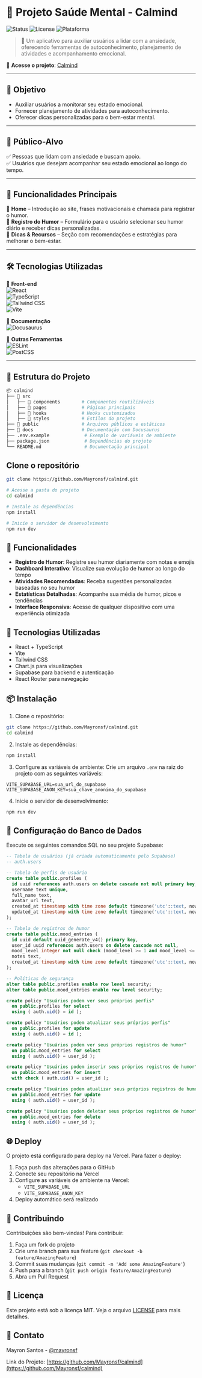 # 🌿 Projeto Saúde Mental - Calmind

![Status](https://img.shields.io/badge/Status-Em%20Desenvolvimento-yellow) 
![License](https://img.shields.io/badge/Licença-MIT-blue)
![Plataforma](https://img.shields.io/badge/Plataforma-Web-green)

> 🧘 Um aplicativo para auxiliar usuários a lidar com a ansiedade, oferecendo ferramentas de autoconhecimento, planejamento de atividades e acompanhamento emocional.

🔗 **Acesse o projeto**: [Calmind](https://calmind-sigma.vercel.app/)  

---

## 🧠 Objetivo

- Auxiliar usuários a monitorar seu estado emocional.  
- Fornecer planejamento de atividades para autoconhecimento.    
- Oferecer dicas personalizadas para o bem-estar mental.  

---

## 🎯 Público-Alvo

✅ Pessoas que lidam com ansiedade e buscam apoio.  
✅ Usuários que desejam acompanhar seu estado emocional ao longo do tempo.  

---

## 🚀 Funcionalidades Principais

📌 **Home** – Introdução ao site, frases motivacionais e chamada para registrar o humor.  
📌 **Registro do Humor** – Formulário para o usuário selecionar seu humor diário e receber dicas personalizadas.  
📌 **Dicas & Recursos** – Seção com recomendações e estratégias para melhorar o bem-estar.  

---

## 🛠️ Tecnologias Utilizadas

📌 **Front-end**  
![React](https://img.shields.io/badge/React-20232A?style=flat&logo=react&logoColor=61DAFB)  
![TypeScript](https://img.shields.io/badge/TypeScript-3178C6?style=flat&logo=typescript&logoColor=white)  
![Tailwind CSS](https://img.shields.io/badge/Tailwind_CSS-06B6D4?style=flat&logo=tailwindcss&logoColor=white)  
![Vite](https://img.shields.io/badge/Vite-B73BFE?style=flat&logo=vite&logoColor=FFD62E)  

📌 **Documentação**  
![Docusaurus](https://img.shields.io/badge/Docusaurus-FB7185?style=flat&logo=docusaurus&logoColor=white)  

📌 **Outras Ferramentas**  
![ESLint](https://img.shields.io/badge/ESLint-4B32C3?style=flat&logo=eslint&logoColor=white)  
![PostCSS](https://img.shields.io/badge/PostCSS-DD3A0A?style=flat&logo=postcss&logoColor=white)  

---

## 📂 Estrutura do Projeto

```bash
📦 calmind
├── 📁 src
│   ├── 📂 components        # Componentes reutilizáveis
│   ├── 📂 pages             # Páginas principais
│   ├── 📂 hooks             # Hooks customizados
│   ├── 📂 styles            # Estilos do projeto
├── 📁 public                # Arquivos públicos e estáticos
├── 📁 docs                  # Documentação com Docusaurus
├── .env.example             # Exemplo de variáveis de ambiente
├── package.json             # Dependências do projeto
└── README.md                # Documentação principal
```

## Clone o repositório
```bash
git clone https://github.com/Mayronsf/calmind.git

# Acesse a pasta do projeto
cd calmind

# Instale as dependências
npm install

# Inicie o servidor de desenvolvimento
npm run dev
```

## 🌟 Funcionalidades

- **Registro de Humor**: Registre seu humor diariamente com notas e emojis
- **Dashboard Interativo**: Visualize sua evolução de humor ao longo do tempo
- **Atividades Recomendadas**: Receba sugestões personalizadas baseadas no seu humor
- **Estatísticas Detalhadas**: Acompanhe sua média de humor, picos e tendências
- **Interface Responsiva**: Acesse de qualquer dispositivo com uma experiência otimizada

## 🚀 Tecnologias Utilizadas

- React + TypeScript
- Vite
- Tailwind CSS
- Chart.js para visualizações
- Supabase para backend e autenticação
- React Router para navegação

## 📦 Instalação

1. Clone o repositório:
```bash
git clone https://github.com/Mayronsf/calmind.git
cd calmind
```

2. Instale as dependências:
```bash
npm install
```

3. Configure as variáveis de ambiente:
Crie um arquivo `.env` na raiz do projeto com as seguintes variáveis:
```env
VITE_SUPABASE_URL=sua_url_do_supabase
VITE_SUPABASE_ANON_KEY=sua_chave_anonima_do_supabase
```

4. Inicie o servidor de desenvolvimento:
```bash
npm run dev
```

## 🔧 Configuração do Banco de Dados

Execute os seguintes comandos SQL no seu projeto Supabase:

```sql
-- Tabela de usuários (já criada automaticamente pelo Supabase)
-- auth.users

-- Tabela de perfis de usuário
create table public.profiles (
  id uuid references auth.users on delete cascade not null primary key,
  username text unique,
  full_name text,
  avatar_url text,
  created_at timestamp with time zone default timezone('utc'::text, now()) not null,
  updated_at timestamp with time zone default timezone('utc'::text, now()) not null
);

-- Tabela de registros de humor
create table public.mood_entries (
  id uuid default uuid_generate_v4() primary key,
  user_id uuid references auth.users on delete cascade not null,
  mood_level integer not null check (mood_level >= 1 and mood_level <= 5),
  notes text,
  created_at timestamp with time zone default timezone('utc'::text, now()) not null
);

-- Políticas de segurança
alter table public.profiles enable row level security;
alter table public.mood_entries enable row level security;

create policy "Usuários podem ver seus próprios perfis"
  on public.profiles for select
  using ( auth.uid() = id );

create policy "Usuários podem atualizar seus próprios perfis"
  on public.profiles for update
  using ( auth.uid() = id );

create policy "Usuários podem ver seus próprios registros de humor"
  on public.mood_entries for select
  using ( auth.uid() = user_id );

create policy "Usuários podem inserir seus próprios registros de humor"
  on public.mood_entries for insert
  with check ( auth.uid() = user_id );

create policy "Usuários podem atualizar seus próprios registros de humor"
  on public.mood_entries for update
  using ( auth.uid() = user_id );

create policy "Usuários podem deletar seus próprios registros de humor"
  on public.mood_entries for delete
  using ( auth.uid() = user_id );
```

## 🌐 Deploy

O projeto está configurado para deploy na Vercel. Para fazer o deploy:

1. Faça push das alterações para o GitHub
2. Conecte seu repositório na Vercel
3. Configure as variáveis de ambiente na Vercel:
   - `VITE_SUPABASE_URL`
   - `VITE_SUPABASE_ANON_KEY`
4. Deploy automático será realizado

## 🤝 Contribuindo

Contribuições são bem-vindas! Para contribuir:

1. Faça um fork do projeto
2. Crie uma branch para sua feature (`git checkout -b feature/AmazingFeature`)
3. Commit suas mudanças (`git commit -m 'Add some AmazingFeature'`)
4. Push para a branch (`git push origin feature/AmazingFeature`)
5. Abra um Pull Request

## 📝 Licença

Este projeto está sob a licença MIT. Veja o arquivo [LICENSE](LICENSE) para mais detalhes.

## 📧 Contato

Mayron Santos - [@mayronsf](https://github.com/Mayronsf)

Link do Projeto: [https://github.com/Mayronsf/calmind](https://github.com/Mayronsf/calmind)
